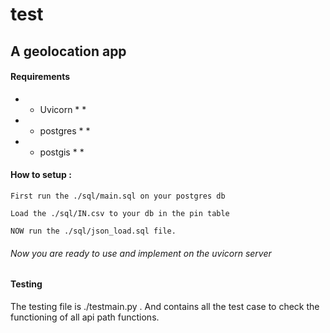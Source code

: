 
# test
## A geolocation app

#### Requirements
* * Uvicorn * *
* * postgres * *
* * postgis * *

#### How to setup :
```
First run the ./sql/main.sql on your postgres db
```
```
Load the ./sql/IN.csv to your db in the pin table
```
```
NOW run the ./sql/json_load.sql file.
```
###### Now you are ready to use and implement on the uvicorn server

#### Testing
The testing file is ./testmain.py . 
And contains all the test case to check the functioning of all api path functions.

